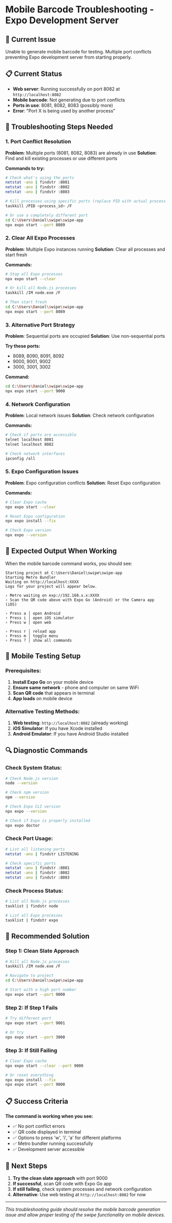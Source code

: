 # Mobile Barcode Troubleshooting - Expo Development Server

## 🚨 **Current Issue**
Unable to generate mobile barcode for testing. Multiple port conflicts preventing Expo development server from starting properly.

## 📋 **Current Status**
- **Web server**: Running successfully on port 8082 at `http://localhost:8082`
- **Mobile barcode**: Not generating due to port conflicts
- **Ports in use**: 8081, 8082, 8083 (possibly more)
- **Error**: "Port X is being used by another process"

## 🔧 **Troubleshooting Steps Needed**

### **1. Port Conflict Resolution**
**Problem**: Multiple ports (8081, 8082, 8083) are already in use
**Solution**: Find and kill existing processes or use different ports

**Commands to try:**
```bash
# Check what's using the ports
netstat -ano | findstr :8081
netstat -ano | findstr :8082
netstat -ano | findstr :8083

# Kill processes using specific ports (replace PID with actual process ID)
taskkill /PID <process_id> /F

# Or use a completely different port
cd C:\Users\Daniel\swipe\swipe-app
npx expo start --port 8089
```

### **2. Clear All Expo Processes**
**Problem**: Multiple Expo instances running
**Solution**: Clear all processes and start fresh

**Commands:**
```bash
# Stop all Expo processes
npx expo start --clear

# Or kill all Node.js processes
taskkill /IM node.exe /F

# Then start fresh
cd C:\Users\Daniel\swipe\swipe-app
npx expo start --port 8089
```

### **3. Alternative Port Strategy**
**Problem**: Sequential ports are occupied
**Solution**: Use non-sequential ports

**Try these ports:**
- 8089, 8090, 8091, 8092
- 9000, 9001, 9002
- 3000, 3001, 3002

**Command:**
```bash
cd C:\Users\Daniel\swipe\swipe-app
npx expo start --port 9000
```

### **4. Network Configuration**
**Problem**: Local network issues
**Solution**: Check network configuration

**Commands:**
```bash
# Check if ports are accessible
telnet localhost 8081
telnet localhost 8082

# Check network interfaces
ipconfig /all
```

### **5. Expo Configuration Issues**
**Problem**: Expo configuration conflicts
**Solution**: Reset Expo configuration

**Commands:**
```bash
# Clear Expo cache
npx expo start --clear

# Reset Expo configuration
npx expo install --fix

# Check Expo version
npx expo --version
```

## 🎯 **Expected Output When Working**

When the mobile barcode command works, you should see:
```
Starting project at C:\Users\Daniel\swipe\swipe-app
Starting Metro Bundler
Waiting on http://localhost:XXXX
Logs for your project will appear below.

› Metro waiting on exp://192.168.x.x:XXXX
› Scan the QR code above with Expo Go (Android) or the Camera app (iOS)

› Press a │ open Android
› Press i │ open iOS simulator
› Press w │ open web

› Press r │ reload app
› Press m │ toggle menu
› Press ? │ show all commands
```

## 📱 **Mobile Testing Setup**

### **Prerequisites:**
1. **Install Expo Go** on your mobile device
2. **Ensure same network** - phone and computer on same WiFi
3. **Scan QR code** that appears in terminal
4. **App loads** on mobile device

### **Alternative Testing Methods:**
1. **Web testing**: `http://localhost:8082` (already working)
2. **iOS Simulator**: If you have Xcode installed
3. **Android Emulator**: If you have Android Studio installed

## 🔍 **Diagnostic Commands**

### **Check System Status:**
```bash
# Check Node.js version
node --version

# Check npm version
npm --version

# Check Expo CLI version
npx expo --version

# Check if Expo is properly installed
npx expo doctor
```

### **Check Port Usage:**
```bash
# List all listening ports
netstat -ano | findstr LISTENING

# Check specific ports
netstat -ano | findstr :8081
netstat -ano | findstr :8082
netstat -ano | findstr :8083
```

### **Check Process Status:**
```bash
# List all Node.js processes
tasklist | findstr node

# List all Expo processes
tasklist | findstr expo
```

## 🚀 **Recommended Solution**

### **Step 1: Clean Slate Approach**
```bash
# Kill all Node.js processes
taskkill /IM node.exe /F

# Navigate to project
cd C:\Users\Daniel\swipe\swipe-app

# Start with a high port number
npx expo start --port 9000
```

### **Step 2: If Step 1 Fails**
```bash
# Try different port
npx expo start --port 9001

# Or try
npx expo start --port 3000
```

### **Step 3: If Still Failing**
```bash
# Clear Expo cache
npx expo start --clear --port 9000

# Or reset everything
npx expo install --fix
npx expo start --port 9000
```

## 📋 **Success Criteria**

**The command is working when you see:**
- ✅ No port conflict errors
- ✅ QR code displayed in terminal
- ✅ Options to press 'w', 'i', 'a' for different platforms
- ✅ Metro bundler running successfully
- ✅ Development server accessible

## 🎯 **Next Steps**

1. **Try the clean slate approach** with port 9000
2. **If successful**, scan QR code with Expo Go app
3. **If still failing**, check system processes and network configuration
4. **Alternative**: Use web testing at `http://localhost:8082` for now

---

*This troubleshooting guide should resolve the mobile barcode generation issue and allow proper testing of the swipe functionality on mobile devices.*








